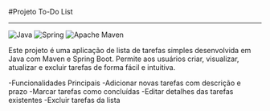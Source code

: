 #Projeto To-Do List
__________________________________
![Java](https://img.shields.io/badge/java-%23ED8B00.svg?style=for-the-badge&logo=openjdk&logoColor=white)
![Spring](https://img.shields.io/badge/spring-%236DB33F.svg?style=for-the-badge&logo=spring&logoColor=white)
![Apache Maven](https://img.shields.io/badge/Apache%20Maven-C71A36?style=for-the-badge&logo=Apache%20Maven&logoColor=white)

Este projeto é uma aplicação de lista de tarefas simples desenvolvida em Java com Maven e Spring Boot. 
Permite aos usuários criar, visualizar, atualizar e excluir tarefas de forma fácil e intuitiva.

-Funcionalidades Principais
-Adicionar novas tarefas com descrição e prazo
-Marcar tarefas como concluídas
-Editar detalhes das tarefas existentes
-Excluir tarefas da lista
